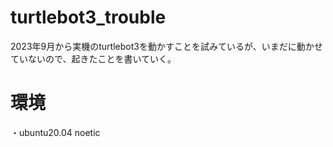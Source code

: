 # turtlebot3_trouble
2023年9月から実機のturtlebot3を動かすことを試みているが、いまだに動かせていないので、起きたことを書いていく。
# 環境
・ubuntu20.04 noetic
